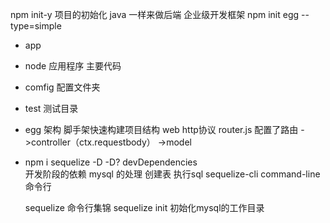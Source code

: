 npm init-y 项目的初始化
java  一样来做后端  企业级开发框架
npm init egg  --type=simple



- app
- node 应用程序  主要代码
- comfig  配置文件夹
- test 测试目录


- egg  架构
 脚手架快速构建项目结构
 web  http协议
 router.js  配置了路由
 ->controller（ctx.requestbody）
 ->model

- npm i sequelize -D
  -D? devDependencies   
  开发阶段的依赖 mysql 的处理
  创建表
  执行sql
  sequelize-cli command-line 命令行
    

    sequelize 命令行集锦
    sequelize  init  初始化mysql的工作目录
